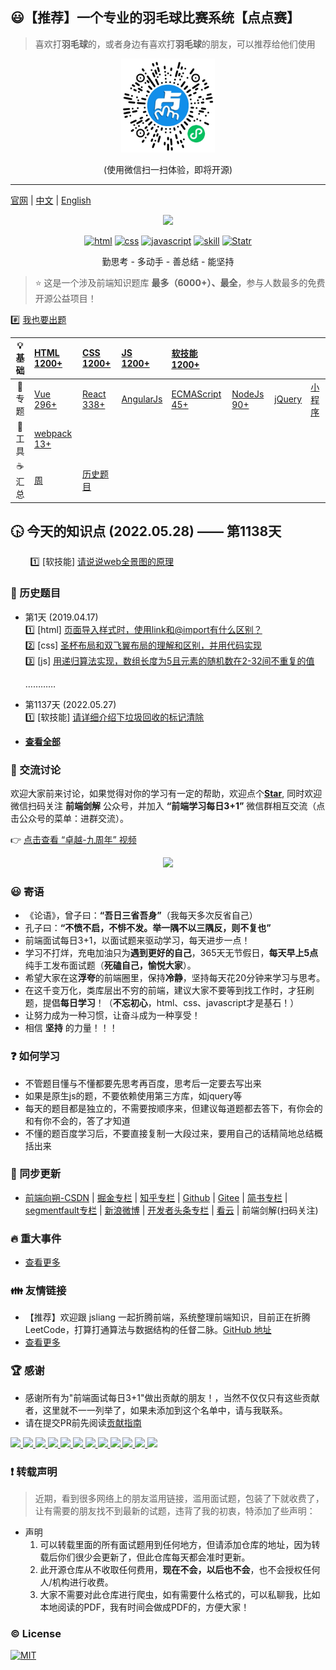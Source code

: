 ## :smiley:【推荐】一个专业的羽毛球比赛系统【点点赛】
> 喜欢打**羽毛球**的，或者身边有喜欢打**羽毛球**的朋友，可以推荐给他们使用

<div align="center">
    <p align="center">
        <img src="./resource/images/diandiansai.png" alt="点点赛" width="150px"> 
    </p>
    <p align="center">
        (使用微信扫一扫体验，即将开源)
    </p>
</div>

---

[官网](http://www.h-camel.com/index.html) | [中文](https://github.com/haizlin/fe-interview/blob/master/README.md) | [English](https://github.com/haizlin/fe-interview/blob/master/README-en.md)

<div align="center">
    <a href="http://www.h-camel.com"><img src="http://www.h-camel.com/statics/images/logo.png" width="250px"></a>
</div>
  
<p align="center">
<a href="https://github.com/haizlin/fe-interview/issues"><img src="https://img.shields.io/github/languages/top/badges/shields.svg?label=html" alt="html"></a>
  <a href="https://github.com/haizlin/fe-interview/issues"><img src="https://img.shields.io/github/languages/top/badges/shields.svg?label=css" alt="css"></a>
  <a href="https://github.com/haizlin/fe-interview/issues"><img src="https://img.shields.io/github/languages/top/badges/shields.svg?label=javascript" alt="javascript"></a>
  <a href="https://github.com/haizlin/fe-interview/issues"><img src="https://img.shields.io/github/languages/top/badges/shields.svg?label=skill" alt="skill"></a>
  <a href="https://github.com/haizlin/fe-interview/stargazers"><img src="https://img.shields.io/redmine/plugin/stars/redmine_xlsx_format_issue_exporter.svg" alt="Statr"></a>
</p>
<p align="center">
    勤思考 - 多动手 - 善总结 - 能坚持  
</p>

> :star: 这是一个涉及前端知识题库 **最多（6000+）、最全**，参与人数最多的免费开源公益项目！

:hash: [我也要出题](http://www.h-camel.com/contribution.html) 

| :bulb: 基础 | [HTML 1200+](category/html.md) | [CSS 1200+](category/css.md) | [JS 1200+](category/js.md) | [软技能 1200+](category/skill.md) |  | | | 
| :---: | :---- | :--- | :---- | :---- | :---- | :---- | :---- | 
| :newspaper: 专题 | [Vue 296+](lib/Vue.md) | [React 338+](lib/React.md) | [AngularJs](lib/AngularJs.md)  | [ECMAScript 45+](category/ECMAScript.md) | [NodeJs 90+](category/nodejs.md) | [jQuery](lib/jQuery.md) | [小程序](lib/wxapp.md) | 
| :hammer: 工具 | [webpack 13+](tools/webpack.md) | 
| :coffee: 汇总 | [周](category/week.md) | [历史题目](category/history.md)  |


## :clock430: 今天的知识点   (2022.05.28) —— 第1138天  
&nbsp;&nbsp;&nbsp;&nbsp;&nbsp;&nbsp;&nbsp;&nbsp;:one: [软技能] [请说说web全景图的原理](https://github.com/haizlin/fe-interview/issues/5086)  
 
  
### :camel: 历史题目
- 第1天 (2019.04.17)  
    :one: [html] [页面导入样式时，使用link和@import有什么区别？](https://github.com/haizlin/fe-interview/issues/1)  
    :two: [css] [圣杯布局和双飞翼布局的理解和区别，并用代码实现](https://github.com/haizlin/fe-interview/issues/2)  
    :three: [js] [用递归算法实现，数组长度为5且元素的随机数在2-32间不重复的值](https://github.com/haizlin/fe-interview/issues/3)  
    
    …………  


- 第1137天 (2022.05.27)  
    	 :one: [软技能] [请详细介绍下垃圾回收的标记清除](https://github.com/haizlin/fe-interview/issues/5085)  
 
	
- **[查看全部](category/history.md)**

### :baby_chick: 交流讨论
欢迎大家前来讨论，如果觉得对你的学习有一定的帮助，欢迎点个[**Star**](https://github.com/haizlin/fe-interview), 同时欢迎微信扫码关注 **前端剑解** 公众号，并加入 **“前端学习每日3+1”** 微信群相互交流（点击公众号的菜单：进群交流）。

:point_right:  [点击查看 “卓越-九周年” 视频](https://v.youku.com/v_show/id_XNDI2NDUyOTY2MA==.html?spm=a2h3j.8428770.3416059.1)  

<p align="center">
    <img src="https://github.com/haizlin/fe-interview/raw/master/resource/images/qrcode_liang.jpg" width="500px">
</p>

### :smiley: 寄语
- 《论语》，曾子曰：**“吾日三省吾身”**（我每天多次反省自己）  
- 孔子曰：**“不愤不启，不悱不发。举一隅不以三隅反，则不复也”**  
- 前端面试每日3+1，以面试题来驱动学习，每天进步一点！
- 学习不打烊，充电加油只为**遇到更好的自己**，365天无节假日，**每天早上5点**纯手工发布面试题（**死磕自己，愉悦大家**）。
- 希望大家在这**浮夸**的前端圈里，保持**冷静**，坚持每天花20分钟来学习与思考。
- 在这千变万化，类库层出不穷的前端，建议大家不要等到找工作时，才狂刷题，提倡**每日学习**！（**不忘初心**，html、css、javascript才是基石！）
- 让努力成为一种习惯，让奋斗成为一种享受！  
- 相信 **坚持** 的力量！！！

### :question: 如何学习
- 不管题目懂与不懂都要先思考再百度，思考后一定要去写出来
- 如果是原生js的题，不要依赖使用第三方库，如jquery等
- 每天的题目都是独立的，不需要按顺序来，但建议每道题都去答下，有你会的和有你不会的，答了才知道
- 不懂的题百度学习后，不要直接复制一大段过来，要用自己的话精简地总结概括出来

### :palm_tree: 同步更新
- [前端向朔-CSDN](https://blog.csdn.net/u013778905) | [掘金专栏](https://juejin.im/user/5b5ff865f265da0f6b771700/posts) | [知乎专栏](https://zhuanlan.zhihu.com/fe-interview) | [Github](https://github.com/haizlin/fe-interview) | [Gitee](https://gitee.com/haizhilin/fe-interview) | [简书专栏](https://www.jianshu.com/c/1ba24fbe0006) | [segmentfault专栏](https://segmentfault.com/blog/frontend-interview) | [新浪微博](https://weibo.com/haizlin) | [开发者头条专栏](https://toutiao.io/subjects/359261) | [看云](https://www.kancloud.cn/aya001001/fe-interview) | 前端剑解(扫码关注)

### :fire: 重大事件
* [查看更多](./resource/md/event.md)

### :family: 友情链接
* 【推荐】欢迎跟 jsliang 一起折腾前端，系统整理前端知识，目前正在折腾 LeetCode，打算打通算法与数据结构的任督二脉。[GitHub 地址](https://github.com/LiangJunrong/document-library)
* [查看更多](./resource/md/link.md)

### :trophy: 感谢
* 感谢所有为"前端面试每日3+1"做出贡献的朋友！，当然不仅仅只有这些贡献者，这里就不一一列举了，如果未添加到这个名单中，请与我联系。
* 请在提交PR前先阅读[贡献指南](https://github.com/haizlin/fe-interview/blob/master/.github/PULL_REQUEST_TEMPLATE.md)  

<a href="https://github.com/qq674785876">
    <img src="https://avatars1.githubusercontent.com/u/24448911?s=400&v=4" width="50px">
</a>
<a href="https://github.com/undefinedYu">
    <img src="https://avatars1.githubusercontent.com/u/38064049?s=400&v=4" width="50px">
</a>
<a href="https://github.com/qingleizhang123">
    <img src="https://avatars1.githubusercontent.com/u/49708488?s=400&v=4" width="50px">
</a>
<a href="https://github.com/yxkhaha">
    <img src="https://avatars1.githubusercontent.com/u/36123736?s=400&v=4" width="50px">
</a>
<a href="https://github.com/AnsonZnl">
    <img src="https://avatars1.githubusercontent.com/u/29278068?s=400&v=4" width="50px">
</a>
<a href="https://github.com/xiangshuo1992">
    <img src="https://avatars1.githubusercontent.com/u/21164035?s=400&v=4" width="50px">
</a>
<a href="https://github.com/xiqi99520">
    <img src="https://avatars1.githubusercontent.com/u/7972665?s=400&v=4" width="50px">
</a>
<a href="https://github.com/LeannaLady">
    <img src="https://avatars1.githubusercontent.com/u/20693413?s=400&v=4" width="50px">
</a>
<a href="https://github.com/cxwht">
    <img src="https://avatars1.githubusercontent.com/u/48351839?s=400&v=4" width="50px">
</a>
<a href="https://github.com/zhaoqian0901">
    <img src="https://avatars1.githubusercontent.com/u/49831394?s=400&v=4" width="50px">
</a>
<a href="https://github.com/hiyangguo">
    <img src="https://avatars1.githubusercontent.com/u/15609339?s=400&v=4" width="50px">
</a>
<a href="https://github.com/Wscats">
    <img src="https://avatars1.githubusercontent.com/u/17243165?s=400&v=4" width="50px">
</a>

### :exclamation: 转载声明
> 近期，看到很多网络上的朋友滥用链接，滥用面试题，包装了下就收费了，让有需要的朋友找不到最新的试题，违背了我的初衷，特添加了些声明：

- 声明
  1. 可以转载里面的所有面试题用到任何地方，但请添加仓库的地址，因为转载后你们很少会更新了，但此仓库每天都会准时更新。
  2. 此开源仓库从不收取任何费用，**现在不会，以后也不会**，也不会授权任何人/机构进行收费。
  3. 大家不需要对此仓库进行爬虫，如有需要什么格式的，可以私聊我，比如本地阅读的PDF，我有时间会做成PDF的，方便大家！

### :copyright: License
[![MIT](http://api.haizlin.cn/api?mod=interview&ctr=issues&act=generateSVG&type=a.svg)](https://github.com/haizlin/fe-interview/blob/master/LICENSE)

